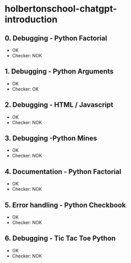 # holbertonschool-chatgpt-introduction

## 0. Debugging - Python Factorial

- OK
- Checker: NOK

## 1. Debugging - Python Arguments

- OK
- Checker: OK

## 2. Debugging - HTML / Javascript

- OK
- Checker: NOK

## 3. Debugging -Python Mines

- OK
- Checker: NOK

## 4. Documentation - Python Factorial

- OK
- Checker: NOK

## 5. Error handling - Python Checkbook

- OK
- Checker: NOK

## 6. Debugging - Tic Tac Toe Python

- OK
- Checker: NOK
